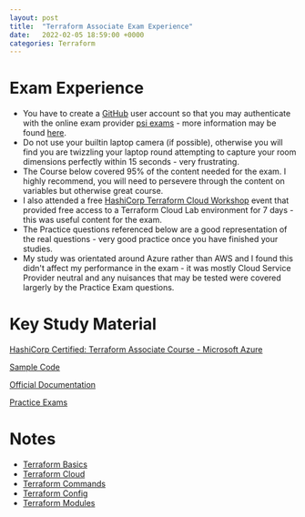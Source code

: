 ```yaml
---
layout: post
title:  "Terraform Associate Exam Experience"
date:   2022-02-05 18:59:00 +0000
categories: Terraform
---
```

# Exam Experience
- You have to create a [GitHub](https://github.com/) user account so that you may authenticate with the online exam provider [psi exams](https://identity.psionline.com/samlsso?spEntityID=https://home.psiexams.com/callback&fidp=hashicorp) - more information may be found [here](https://hashicorp-certifications.zendesk.com/hc/en-us/articles/360049382552).
- Do not use your builtin laptop camera (if possible), otherwise you will find you are twizzling your laptop round attempting to capture your room dimensions perfectly within 15 seconds - very frustrating.
- The Course below covered 95% of the content needed for the exam. I highly recommend, you will need to persevere through the content on variables but otherwise great course.
- I also attended a free [HashiCorp Terraform Cloud Workshop](https://www.hashicorp.com/events?type=all) event that provided free access to a Terraform Cloud Lab environment for 7 days - this was useful content for the exam.
- The Practice questions referenced below are a good representation of the real questions - very good practice once you have finished your studies.
- My study was orientated around Azure rather than AWS and I found this didn't affect my performance in the exam - it was mostly Cloud Service Provider neutral and any nuisances that may be tested were covered largerly by the Practice Exam questions.


# Key Study Material 

[HashiCorp Certified: Terraform Associate Course - Microsoft Azure](https://www.udemy.com/course/hashicorp-certified-terraform-associate-on-azure-cloud/)

[Sample Code](https://github.com/stacksimplify/hashicorp-certified-terraform-associate-on-azure)

[Official Documentation](https://learn.hashicorp.com/tutorials/terraform/associate-review)

[Practice Exams](https://www.whizlabs.com/hashicorp-certified-terraform-associate/)

# Notes

- [Terraform Basics](/_techNotes/ta_basics.md)
- [Terraform Cloud](/_techNotes/ta_cloud.md)
- [Terraform Commands](/_techNotes/ta_commands.md)
- [Terraform Config](/_techNotes/ta_config.md)
- [Terraform Modules](/_techNotes/ta_modules.md)
